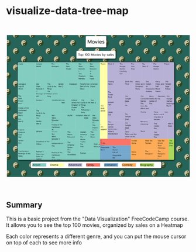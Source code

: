 # visualize-data-tree-map

<br/>
<p align="center">
<img src="./heatmap-movies.png" width="500" alt="Project Example">
</a>
</p>
<br/>

## Summary

This is a basic project from the "Data Visualization" FreeCodeCamp course. It allows you to see the top 100 movies, organized by sales on a Heatmap

Each color represents a different genre, and you can put the mouse cursor on top of each to see more info
